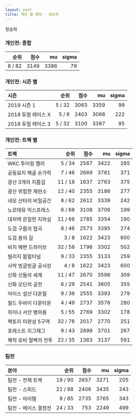 ```yaml
---
layout: post
title: 개인 별 랭킹 - 정승하
---
```


정승하

### 개인전: 종합

| 순위 | 점수 | mu | sigma |
|---:|---:|---:|---:|
| 8 / 82 | 3149 | 3386 | 79 |

### 개인전: 시즌 별

| 시즌 | 순위 | 점수 | mu | sigma |
|:---|---:|---:|---:|---:|
| 2019 시즌 1 | 5 / 32 | 3063 | 3359 | 99 |
| 2018 듀얼 레이스 X | 5 / 8 | 2403 | 3068 | 222 |
| 2018 듀얼 레이스 3 | 5 / 32 | 3100 | 3387 | 95 |

### 개인전: 트랙 별

| 트랙 | 순위 | 점수 | mu | sigma |
|:---|---:|---:|---:|---:|
| WKC 투어링 랠리 | 5 / 34 | 2567 | 3422 | 285 |
| 공동묘지 해골 손가락 | 7 / 46 | 2669 | 3781 | 371 |
| 광산 3개의 지름길 | 11 / 18 | 1637 | 2763 | 375 |
| 광산 위험한 제련소 | 12 / 40 | 2355 | 3186 | 277 |
| 네모 산타의 비밀공간 | 8 / 62 | 2612 | 3339 | 242 |
| 노르테유 익스프레스 | 6 / 68 | 3108 | 3706 | 199 |
| 대저택 은밀한 지하실 | 11 / 68 | 2785 | 3354 | 190 |
| 도검 구름의 협곡 | 8 / 46 | 2573 | 3395 | 274 |
| 도검 용의 길 | 3 / 8 | 1622 | 3423 | 600 |
| 비치 해변 드라이브 | 32 / 58 | 1796 | 3302 | 502 |
| 빌리지 붐힐터널 | 9 / 33 | 2355 | 3133 | 259 |
| 사막 빙글빙글 공사장 | 4 / 8 | 1622 | 3423 | 600 |
| 신화 신들의 세계 | 11 / 47 | 2670 | 3596 | 309 |
| 신화 오딘의 궁전 | 6 / 29 | 2541 | 3605 | 355 |
| 아이스 설산 다운힐 | 9 / 36 | 2555 | 3393 | 279 |
| 월드 두바이 다운타운 | 4 / 49 | 2737 | 3576 | 280 |
| 차이나 서안 병마용 | 5 / 55 | 2769 | 3302 | 178 |
| 팩토리 미완성 5구역 | 32 / 76 | 2017 | 2770 | 251 |
| 포레스트 지그재그 | 9 / 43 | 2899 | 3701 | 267 |
| 해적 로비 절벽의 전투 | 22 / 35 | 1363 | 3137 | 591 |

### 팀전

| 분야 | 순위 | 점수 | mu | sigma |
|:---|---:|---:|---:|---:|
| 팀전 - 전체 트랙 | 19 / 90 | 2657 | 3271 | 205 |
| 팀전 - 스피드 | 21 / 88 | 2406 | 3435 | 343 |
| 팀전 - 아이템 | 9 / 85 | 2735 | 3765 | 343 |
| 팀전 - 에이스 결정전 | 24 / 33 | 753 | 2249 | 499 |
